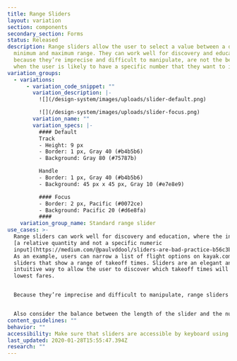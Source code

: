 ```yaml
---
title: Range Sliders
layout: variation
section: components
secondary_section: Forms
status: Released
description: Range sliders allow the user to select a value between a defined
  minimum and maximum range. They can work well for discovery and education, but
  because they’re imprecise and difficult to manipulate, are not the best choice
  when the user is likely to have a specific number that they want to input.
variation_groups:
  - variations:
      - variation_code_snippet: ""
        variation_description: |-
          ![](/design-system/images/uploads/slider-default.png)

          ![](/design-system/images/uploads/slider-focus.png)
        variation_name: ""
        variation_specs: |-
          #### Default
          Track
          - Height: 9 px
          - Border: 1 px, Gray 40 (#b4b5b6)
          - Background: Gray 80 (#75787b)

          Handle
          - Border: 1 px, Gray 40 (#b4b5b6)
          - Background: 45 px x 45 px, Gray 10 (#e7e8e9)

          #### Focus
          - Border: 2 px, Pacific (#0072ce)
          - Background: Pacific 20 (#d6e8fa)
          #### 
    variation_group_name: Standard range slider
use_cases: >-
  Range sliders can work well for discovery and education, where the inputs are
  [a relative quantity and not a specific numeric
  input](https://medium.com/@paulvddool/sliders-are-bad-practice-b56c3b7a6e19).
  As an example, users can narrow a list of flight options on kayak.com with
  sliders that show a range of takeoff times. Sliders are an elegant and
  intuitive way to allow the user to discover which takeoff times will yield the
  lowest fares.


  Because they’re imprecise and difficult to manipulate, range sliders are not a good choice when the user is likely to have a specific number that they want to input. If you choose to implement a slider in this latter case, consider adding steppers or an input box as an alternative means of entering the same data. 


  Also consider the balance between the length of the slider and the number of data points it covers (the range, as well as how discrete the points are). The more points to choose from, the harder it is for the user to target a specific number.
content_guidelines: ""
behavior: ""
accessibility: Make sure that sliders are accessible by keyboard using the arrow keys.
last_updated: 2020-01-28T15:55:47.394Z
research: ""
---
```

